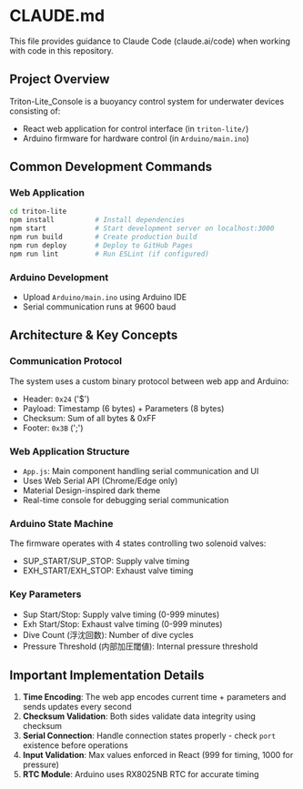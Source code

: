 # CLAUDE.md

This file provides guidance to Claude Code (claude.ai/code) when working with code in this repository.

## Project Overview

Triton-Lite_Console is a buoyancy control system for underwater devices consisting of:
- React web application for control interface (in `triton-lite/`)
- Arduino firmware for hardware control (in `Arduino/main.ino`)

## Common Development Commands

### Web Application
```bash
cd triton-lite
npm install          # Install dependencies
npm start            # Start development server on localhost:3000
npm run build        # Create production build
npm run deploy       # Deploy to GitHub Pages
npm run lint         # Run ESLint (if configured)
```

### Arduino Development
- Upload `Arduino/main.ino` using Arduino IDE
- Serial communication runs at 9600 baud

## Architecture & Key Concepts

### Communication Protocol
The system uses a custom binary protocol between web app and Arduino:
- Header: `0x24` ('$')
- Payload: Timestamp (6 bytes) + Parameters (8 bytes)
- Checksum: Sum of all bytes & 0xFF
- Footer: `0x3B` (';')

### Web Application Structure
- `App.js`: Main component handling serial communication and UI
- Uses Web Serial API (Chrome/Edge only)
- Material Design-inspired dark theme
- Real-time console for debugging serial communication

### Arduino State Machine
The firmware operates with 4 states controlling two solenoid valves:
- SUP_START/SUP_STOP: Supply valve timing
- EXH_START/EXH_STOP: Exhaust valve timing

### Key Parameters
- Sup Start/Stop: Supply valve timing (0-999 minutes)
- Exh Start/Stop: Exhaust valve timing (0-999 minutes)
- Dive Count (浮沈回数): Number of dive cycles
- Pressure Threshold (内部加圧閾値): Internal pressure threshold

## Important Implementation Details

1. **Time Encoding**: The web app encodes current time + parameters and sends updates every second
2. **Checksum Validation**: Both sides validate data integrity using checksum
3. **Serial Connection**: Handle connection states properly - check `port` existence before operations
4. **Input Validation**: Max values enforced in React (999 for timing, 1000 for pressure)
5. **RTC Module**: Arduino uses RX8025NB RTC for accurate timing